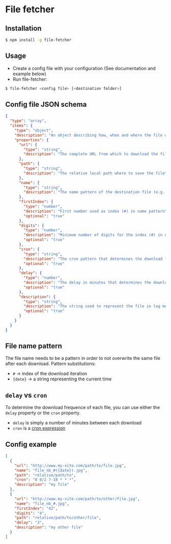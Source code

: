 File fetcher
============

## Installation

```sh
$ npm install -g file-fetcher
```

## Usage

- Create a config file with your configuration (See documentation and example below)
- Run file-fetcher:

```sh
$ file-fetcher <config file> [<destination folder>]
```

## Config file JSON schema

```json
{
  "type": "array",
  "items": {
    "type": "object",
    "description": "An object describing how, when and where the file will be downloaded",
    "properties": {
      "url": {
        "type": "string",
        "description": "The complete URL from which to download the file"
      },
      "path": {
        "type": "string",
        "description": "The relative local path where to save the file"
      },
      "name": {
        "type": "string",
        "description": "The name pattern of the destination file (e.g.: my-file-number-#.jpg)"
      },
      "firstIndex": {
        "type": "number",
        "description": "First number used as index (#) in name pattern",
        "optional": "true"
      },
      "digits": {
        "type": "number",
        "description": "Minimum number of digits for the index (#) in name pattern. Smaller numbers will be padded with 0s on the left.",
        "optional": "true"
      },
      "cron": {
        "type": "string",
        "description": "The cron pattern that determines the download frequence (delay can be used instead)",
        "optional": "true"
      },
      "delay": {
        "type": "number",
        "description": "The delay in minutes that determines the download frequence (cron can be used instead)",
        "optional": "true"
      },
      "description": {
        "type": "string",
        "description": "The string used to represent the file in log messages",
        "optional": "true"
      }
    }
  }
}
```

## File name pattern

The file name needs to be a pattern in order to not overwrite the same file after each download.
Pattern substitutions:
  - `#` → index of the download iteration
  - `{date}` → a string representing the current time

## `delay` vs `cron`

To determine the download frequence of each file, you can use either the `delay` property or the `cron` property.
- `delay` is simply a number of minutes between each download
- `cron` is a [cron expression](https://en.wikipedia.org/wiki/Cron)

## Config example

```json
[
  {
    "url": "http://www.my-site.com/path/to/file.jpg",
    "name": "file_nb_#({date}).jpg",
    "path": "relative/path/to",
    "cron": "0 0/2 7-18 * * *",
    "description": "my file"
  },
  {
    "url": "http://www.my-site.com/path/to/other/file.jpg",
    "name": "file_nb_#.jpg",
    "firstIndex": "42",
    "digits": "4",
    "path": "relative/path/to/other/file",
    "delay": "3",
    "description": "my other file"
  }
]
```
